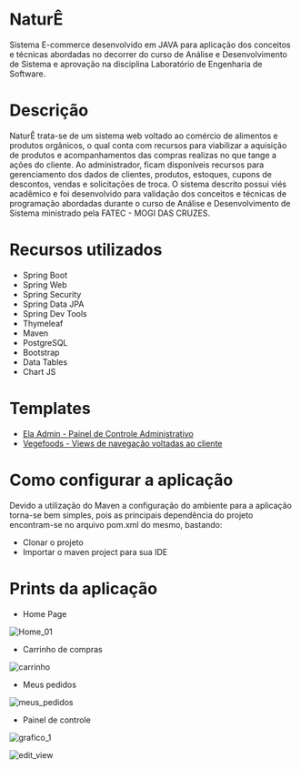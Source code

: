 # NaturÊ
Sistema E-commerce desenvolvido em JAVA para aplicação dos conceitos e técnicas abordadas no decorrer do curso de Análise e Desenvolvimento de Sistema e 
aprovação na disciplina Laboratório de Engenharia de Software.

# Descrição
NaturÊ trata-se de um sistema web voltado ao comércio de alimentos e produtos orgânicos, o qual conta com recursos para viabilizar a aquisição de produtos e
acompanhamentos das compras realizas no que tange a ações do cliente. Ao administrador, ficam disponíveis recursos para gerenciamento dos dados de clientes,
produtos, estoques, cupons de descontos, vendas e solicitações de troca. 
O sistema descrito possui viés acadêmico e foi desenvolvido para validação dos conceitos e técnicas de programação abordadas durante o curso de Análise e Desenvolvimento
de Sistema ministrado pela FATEC - MOGI DAS CRUZES.

# Recursos utilizados

<ul>
  <li>Spring Boot</li>
  <li>Spring Web</li>
  <li>Spring Security</li>
  <li>Spring Data JPA</li>
  <li>Spring Dev Tools</li>
  <li>Thymeleaf</li>
  <li>Maven</li>
  <li>PostgreSQL</li>
  <li>Bootstrap</li>
  <li>Data Tables</li>
  <li>Chart JS</li>
</ul>

# Templates

<ul>
  <a href="https://colorlib.com/polygon/elaadmin/"><li>Ela Admin - Painel de Controle Administrativo</li></a>
  <a href="https://technext.github.io/vegefoods/index.html"><li>Vegefoods - Views de navegação voltadas ao cliente</li></a>
</ul>

# Como configurar a aplicação

Devido a utilização do Maven a configuração do ambiente para a aplicação torna-se bem simples, pois as principais dependência do projeto encontram-se no arquivo pom.xml do mesmo,
bastando:

<ul>
  <li>Clonar o projeto</li>
  <li>Importar o maven project para sua IDE</li>
</ul>

# Prints da aplicação

<ul><li>Home Page</li></ul>

![Home_01](https://user-images.githubusercontent.com/51911137/87443069-66166c80-c5cb-11ea-8d0b-7b12c5e2b528.png)

<ul><li>Carrinho de compras</li></ul>

![carrinho](https://user-images.githubusercontent.com/51911137/87443811-5b100c00-c5cc-11ea-9d6d-69b25e5cf437.png)

<ul><li>Meus pedidos</li></ul>

![meus_pedidos](https://user-images.githubusercontent.com/51911137/87444016-9e6a7a80-c5cc-11ea-94dd-19cd3694ae9f.png)

<ul><li>Painel de controle</li></ul>

![grafico_1](https://user-images.githubusercontent.com/51911137/87444353-1173f100-c5cd-11ea-846d-df89cdeab4b4.png)

![edit_view](https://user-images.githubusercontent.com/51911137/87444943-ce664d80-c5cd-11ea-8435-63888f9d22e4.png)

